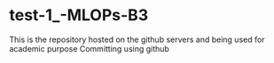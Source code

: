 # test-1_-MLOPs-B3
This is the repository hosted on the github servers and being used for academic purpose
Committing using github
